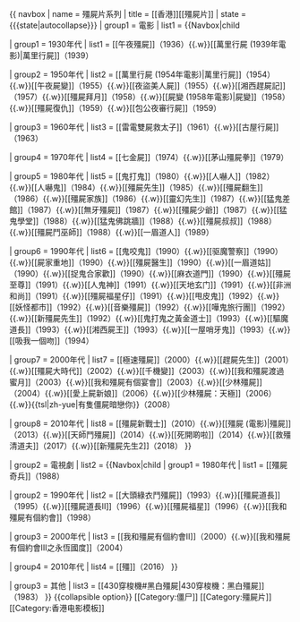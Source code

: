 {{ navbox
| name    = 殭屍片系列
| title   = [[香港]][[殭屍片]]
| state   = {{{state|autocollapse}}}
| group1  = 電影
| list1 = {{Navbox|child

| group1  = 1930年代
| list1 = [[午夜殭屍]]（1936）{{.w}}[[萬里行屍 (1939年電影)|萬里行屍]]（1939）

| group2 = 1950年代
| list2 = [[萬里行屍 (1954年電影)|萬里行屍]]（1954）{{.w}}[[午夜屍變]]（1955）{{.w}}[[夜盜美人屍]]（1955）{{.w}}[[湘西趕屍記]]（1957）{{.w}}[[殭屍拜月]]（1958）{{.w}}[[屍變 (1958年電影)|屍變]]（1958）{{.w}}[[殭屍復仇]]（1959）{{.w}}[[包公夜審行屍]]（1959）

| group3 = 1960年代
| list3 = [[雷電雙屍救太子]]（1961）{{.w}}[[古屋行屍]]（1963）

| group4 = 1970年代
| list4 = [[七金屍]]（1974）{{.w}}[[茅山殭屍拳]]（1979）

| group5  = 1980年代
| list5 = 
[[鬼打鬼]]（1980）{{.w}}[[人嚇人]]（1982）{{.w}}[[人嚇鬼]]（1984）{{.w}}[[殭屍先生]]（1985）{{.w}}[[殭屍翻生]]（1986）{{.w}}[[殭屍家族]]（1986）{{.w}}[[靈幻先生]]（1987）{{.w}}[[猛鬼差館]]（1987）{{.w}}[[無牙殭屍]]（1987）{{.w}}[[殭屍少爺]]（1987）{{.w}}[[猛鬼學堂]]（1988）{{.w}}[[猛鬼佛跳牆]]（1988）{{.w}}[[殭屍叔叔]]（1988）{{.w}}[[殭屍鬥巫師]]（1988）{{.w}}[[一眉道人]]（1989）

| group6  = 1990年代
| list6 =
[[鬼咬鬼]]（1990）{{.w}}[[驱魔警察]]（1990）{{.w}}[[屍家重地]]（1990）{{.w}}[[殭屍醫生]]（1990）{{.w}}[[一眉道姑]]（1990）{{.w}}[[捉鬼合家歡]]（1990）{{.w}}[[麻衣道門]]（1990）{{.w}}[[殭屍至尊]]（1991）{{.w}}[[人鬼神]]（1991）{{.w}}[[天地玄门]]（1991）{{.w}}[[非洲和尚]]（1991）{{.w}}[[殭屍福星仔]]（1991）{{.w}}[[甩皮鬼]]（1992）{{.w}}[[妖怪都市]]（1992）{{.w}}[[音樂殭屍]]（1992）{{.w}}[[嘩鬼旅行團]]（1992）{{.w}}[[新殭屍先生]]（1992）{{.w}}[[鬼打鬼之黃金道士]]（1993）{{.w}}[[驅魔道長]]（1993）{{.w}}[[湘西屍王]]（1993）{{.w}}[[一屋哨牙鬼]]（1993）{{.w}}[[吸我一個吻]]（1994）

| group7  = 2000年代
| list7 =
[[極速殭屍]]（2000）{{.w}}[[趕屍先生]]（2001）{{.w}}[[殭屍大時代]]（2002）{{.w}}[[千機變]]（2003）{{.w}}[[我和殭屍渡過蜜月]]（2003）{{.w}}[[我和殭屍有個宴會]]（2003）{{.w}}[[少林殭屍]]（2004）{{.w}}[[愛上屍新娘]]（2006）{{.w}}[[少林殭屍：天極]]（2006）{{.w}}{{tsl|zh-yue|有隻僵屍暗戀你}}（2008）

| group8  = 2010年代
| list8 =
[[殭屍新戰士]]（2010）{{.w}}[[殭屍 (電影)|殭屍]]（2013）{{.w}}[[天師鬥殭屍]]（2014）{{.w}}[[死開啲啦]]（2014）{{.w}}[[救殭清道夫]]（2017）{{.w}}[[新殭屍先生2]]（2018）
}}

| group2 = 電視劇
| list2 = {{Navbox|child
| group1  = 1980年代
| list1 = 
[[殭屍奇兵]]（1988）

| group2  = 1990年代
| list2 = 
[[大頭綠衣鬥殭屍]]（1993）{{.w}}[[殭屍道長]]（1995）{{.w}}[[殭屍道長II]]（1996）{{.w}}[[殭屍福星]]（1996）{{.w}}[[我和殭屍有個約會]]（1998）

| group3  = 2000年代
| list3 = 
[[我和殭屍有個約會II]]（2000）{{.w}}[[我和殭屍有個約會III之永恆國度]]（2004）

| group4  = 2010年代
| list4 = 
[[殭]]（2016）
}}

| group3 = 其他
| list3 = [[430穿梭機#黑白殭屍|430穿梭機：黑白殭屍]]（1983）
}}
<noinclude>
{{collapsible option}}
[[Category:僵尸]]
[[Category:殭屍片]]
[[Category:香港电影模板]]
</noinclude>